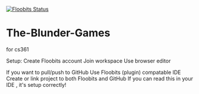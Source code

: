[![Floobits Status](https://floobits.com/delta5800/The-Blunder-Games.svg)](https://floobits.com/delta5800/The-Blunder-Games/redirect)
# The-Blunder-Games
for cs361

Setup:
  Create Floobits account
  Join workspace
  Use browser editor

  If you want to pull/push to GitHub
  Use Floobits (plugin) compatable IDE
  Create or link project to both Floobits and GitHub
  If you can read this in your IDE , it's setup correctly!
